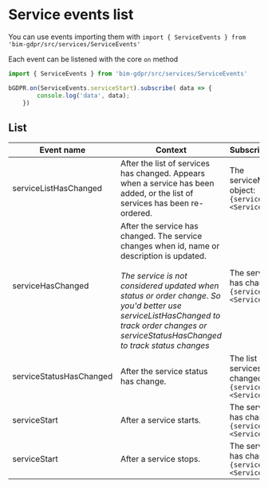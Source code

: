 # Service events list

You can use events importing them with `import { ServiceEvents } from 'bim-gdpr/src/services/ServiceEvents'
`

Each event can be listened with the core `on` method
```javascript
import { ServiceEvents } from 'bim-gdpr/src/services/ServiceEvents'

bGDPR.on(ServiceEvents.serviceStart).subscribe( data => {
        console.log('data', data);
    })
```

## List

| Event name | Context | Subscription data |
|---|---|---|
|   serviceListHasChanged   |    After the list of services has changed. Appears when a service has been added, or the list of services has been re-ordered. |The serviceManager object: ```{serviceManager <ServiceManager>}```    |
|   serviceHasChanged   |   After the service has changed. The service changes when id, name or description is updated. <br/><br/>_The service is not considered updated when status or order change. So you'd better use serviceListHasChanged to track order changes or serviceStatusHasChanged to track status changes_   |  The service that has changed ```{service <Service>}```  |
|   serviceStatusHasChanged     |   After the service status has change. | The list of services that has changed : ```{services:[... <Service>]}```     |
|   serviceStart   |   After a service starts.   |  The service that has changed ```{service <Service>}```|
|   serviceStart    |   After a service stops.   |  The service that has changed ```{service <Service>}```|
